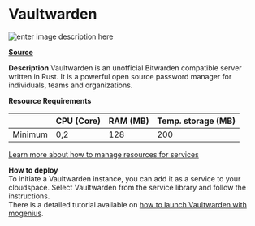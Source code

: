 ﻿# Vaultwarden

![enter image description here](https://api.mogenius.com/file/id/39757c21-beee-4f59-8886-8db5bb27539d)

**[Source](https://github.com/dani-garcia/vaultwarden)**

**Description**
Vaultwarden is an unofficial Bitwarden compatible server written in Rust. It is a powerful open source password manager for individuals, teams and organizations.

**Resource Requirements**

||CPU (Core)|RAM (MB)  |Temp. storage (MB)|
|--|--|--|--|
| Minimum | 0,2 |128| 200 |

[Learn more about how to manage resources for services](./../../cloud-management/resource-management.md)

**How to deploy**  
To initiate a Vaultwarden instance, you can add it as a service to your cloudspace. Select Vaultwarden from the service library and follow the instructions.  
There is a detailed tutorial available on [how to launch Vaultwarden with mogenius](./../../tutorials/how-to-deploy-vaultwarden-in-the-cloud.md).

